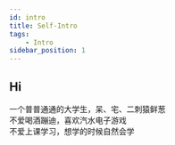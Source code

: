 ```yaml
---
id: intro
title: Self-Intro
tags:
    - Intro
sidebar_position: 1
---
```


## Hi

一个普普通通的大学生，呆、宅、二刺猿鲜葱  
不爱喝酒蹦迪，喜欢汽水电子游戏  
不爱上课学习，想学的时候自然会学
